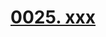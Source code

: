 # [0025. xxx](https://github.com/Tdahuyou/chrome/tree/main/0025.%20xxx)

<!-- region:toc -->

<!-- endregion:toc -->


